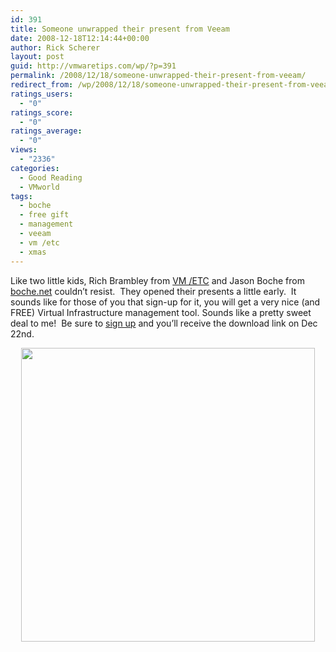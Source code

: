 ```yaml
---
id: 391
title: Someone unwrapped their present from Veeam
date: 2008-12-18T12:14:44+00:00
author: Rick Scherer
layout: post
guid: http://vmwaretips.com/wp/?p=391
permalink: /2008/12/18/someone-unwrapped-their-present-from-veeam/
redirect_from: /wp/2008/12/18/someone-unwrapped-their-present-from-veeam/
ratings_users:
  - "0"
ratings_score:
  - "0"
ratings_average:
  - "0"
views:
  - "2336"
categories:
  - Good Reading
  - VMworld
tags:
  - boche
  - free gift
  - management
  - veeam
  - vm /etc
  - xmas
---
```

Like two little kids, Rich Brambley from <a href="http://vmetc.com/2008/12/16/unwrapping-the-free-tool-from-veeam/" target="_blank">VM /ETC</a> and Jason Boche from <a href="http://www.boche.net/blog/?p=716" target="_blank">boche.net</a> couldn&#8217;t resist.  They opened their presents a little early.  It sounds like for those of you that sign-up for it, you will get a very nice (and FREE) Virtual Infrastructure management tool. Sounds like a pretty sweet deal to me!  Be sure to <a href="http://www.veeam.com/xmas/default.html" target="_blank">sign up</a> and you&#8217;ll receive the download link on Dec 22nd.

<p style="text-align: center;">
  <a href="http://www.veeam.com/xmas/default.html"><img class="aligncenter size-full wp-image-392" title="veeam" src="http://vmwaretips.com/wp/wp-content/uploads/2008/12/3118155635_26211be7a2.jpg" alt="" width="470" srcset="http://vmwaretips.com/wp/wp-content/uploads/2008/12/3118155635_26211be7a2.jpg 500w, http://vmwaretips.com/wp/wp-content/uploads/2008/12/3118155635_26211be7a2-300x223.jpg 300w" sizes="(max-width: 500px) 100vw, 500px" /></a>
</p>